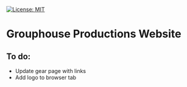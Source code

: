 [![License: MIT](https://img.shields.io/badge/License-MIT-yellow.svg)](https://opensource.org/licenses/MIT)
# Grouphouse Productions Website
## To do:
* Update gear page with links
* Add logo to browser tab
